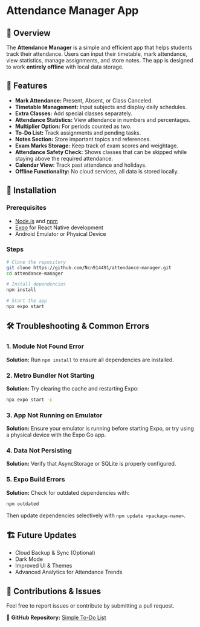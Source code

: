 # Attendance Manager App

## 📌 Overview
The **Attendance Manager** is a simple and efficient app that helps students track their attendance. Users can input their timetable, mark attendance, view statistics, manage assignments, and store notes. The app is designed to work **entirely offline** with local data storage.

## 🎯 Features
- **Mark Attendance:** Present, Absent, or Class Canceled.
- **Timetable Management:** Input subjects and display daily schedules.
- **Extra Classes:** Add special classes separately.
- **Attendance Statistics:** View attendance in numbers and percentages.
- **Multiplier Option:** For periods counted as two.
- **To-Do List:** Track assignments and pending tasks.
- **Notes Section:** Store important topics and references.
- **Exam Marks Storage:** Keep track of exam scores and weightage.
- **Attendance Safety Check:** Shows classes that can be skipped while staying above the required attendance.
- **Calendar View:** Track past attendance and holidays.
- **Offline Functionality:** No cloud services, all data is stored locally.

## 🚀 Installation
### Prerequisites
- [Node.js](https://nodejs.org/) and [npm](https://www.npmjs.com/)
- [Expo](https://expo.dev/) for React Native development
- Android Emulator or Physical Device

### Steps
```sh
# Clone the repository
git clone https://github.com/Ncn914491/attendance-manager.git
cd attendance-manager

# Install dependencies
npm install

# Start the app
npx expo start
```

## 🛠 Troubleshooting & Common Errors
### 1. **Module Not Found Error**
**Solution:** Run `npm install` to ensure all dependencies are installed.

### 2. **Metro Bundler Not Starting**
**Solution:** Try clearing the cache and restarting Expo:
```sh
npx expo start -c
```

### 3. **App Not Running on Emulator**
**Solution:** Ensure your emulator is running before starting Expo, or try using a physical device with the Expo Go app.

### 4. **Data Not Persisting**
**Solution:** Verify that AsyncStorage or SQLite is properly configured.

### 5. **Expo Build Errors**
**Solution:** Check for outdated dependencies with:
```sh
npm outdated
```
Then update dependencies selectively with `npm update <package-name>`.

## 🏗 Future Updates
- Cloud Backup & Sync (Optional)
- Dark Mode
- Improved UI & Themes
- Advanced Analytics for Attendance Trends

## 💬 Contributions & Issues
Feel free to report issues or contribute by submitting a pull request.

🔗 **GitHub Repository:** [Simple To-Do List](https://github.com/Ncn914491/AttendenceManger)


